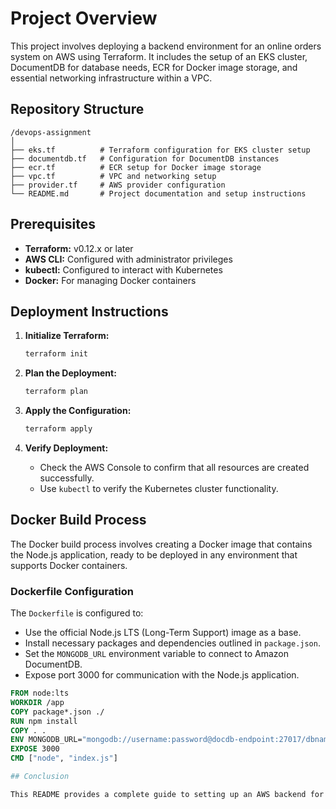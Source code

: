 # Project Overview

This project involves deploying a backend environment for an online orders system on AWS using Terraform. It includes the setup of an EKS cluster, DocumentDB for database needs, ECR for Docker image storage, and essential networking infrastructure within a VPC.

## Repository Structure

```
/devops-assignment
│
├── eks.tf          # Terraform configuration for EKS cluster setup
├── documentdb.tf   # Configuration for DocumentDB instances
├── ecr.tf          # ECR setup for Docker image storage
├── vpc.tf          # VPC and networking setup
├── provider.tf     # AWS provider configuration
└── README.md       # Project documentation and setup instructions
```

## Prerequisites

- **Terraform:** v0.12.x or later
- **AWS CLI:** Configured with administrator privileges
- **kubectl:** Configured to interact with Kubernetes
- **Docker:** For managing Docker containers

## Deployment Instructions

1. **Initialize Terraform:**
   ```bash
   terraform init
   ```
2. **Plan the Deployment:**
   ```bash
   terraform plan
   ```
3. **Apply the Configuration:**
   ```bash
   terraform apply
   ```

4. **Verify Deployment:**
   - Check the AWS Console to confirm that all resources are created successfully.
   - Use `kubectl` to verify the Kubernetes cluster functionality.

## Docker Build Process

The Docker build process involves creating a Docker image that contains the Node.js application, ready to be deployed in any environment that supports Docker containers.

### Dockerfile Configuration

The `Dockerfile` is configured to:

- Use the official Node.js LTS (Long-Term Support) image as a base.
- Install necessary packages and dependencies outlined in `package.json`.
- Set the `MONGODB_URL` environment variable to connect to Amazon DocumentDB.
- Expose port 3000 for communication with the Node.js application.

```Dockerfile
FROM node:lts
WORKDIR /app
COPY package*.json ./
RUN npm install
COPY . .
ENV MONGODB_URL="mongodb://username:password@docdb-endpoint:27017/dbname"
EXPOSE 3000
CMD ["node", "index.js"]

## Conclusion

This README provides a complete guide to setting up an AWS backend for an online orders system using Terraform. Adjust the configurations as necessary based on specific project needs or updates.